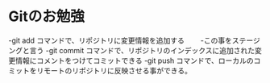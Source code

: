 # Gitのお勉強
-git add コマンドで、リポジトリに変更情報を追加する
　　-この事をステージングと言う
-git commit コマンドで、リポジトリのインデックスに追加された変更情報にコメントをつけてコミットできる
-git push コマンドで、ローカルのコミットをリモートのリポジトリに反映させる事ができる。
